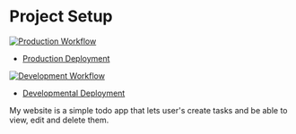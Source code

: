 # Project Setup

[![Production Workflow](https://github.com/ksl29/IS219_FinalProject/actions/workflows/prod.yml/badge.svg)](https://github.com/ksl29/IS219_FinalProject/actions/workflows/prod.yml)

* [Production Deployment](https://ksl29-final-prod.herokuapp.com/)

[![Development Workflow](https://github.com/ksl29/IS219_FinalProject/actions/workflows/dev.yml/badge.svg)](https://github.com/ksl29/IS219_FinalProject/actions/workflows/dev.yml)

* [Developmental Deployment](https://ksl29-final-dev.herokuapp.com/)



My website is a simple todo app that lets user's create tasks and be able to view, edit and delete them. 